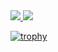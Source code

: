 <!--

Here are some ideas to get you started:

- 🔭 I’m currently working on ...
- 🌱 I’m currently learning ...
- 👯 I’m looking to collaborate on ...
- 🤔 I’m looking for help with ...
- 💬 Ask me about ...
- 📫 How to reach me: ...
- 😄 Pronouns: ...
- ⚡ Fun fact: ...
-->


<a href="https://github.com/anuraghazra/github-readme-stats">
  <img src="https://github-readme-stats.vercel.app/api?username=kishida-bg&count_private=true&show_icons=true&theme=chartreuse-dark" />
</a>

<a href="https://github.com/anuraghazra/github-readme-stats">
  <img src="https://github-readme-stats.vercel.app/api/top-langs/?username=kishida-bg&theme=chartreuse-dark" />
</a>

[![trophy](https://github-profile-trophy.vercel.app/?username=kishida-bg&theme=juicyfresh&title=MultiLanguage,Commit,Issues,PullRequest,Repository )](https://github.com/ryo-ma/github-profile-trophy)

